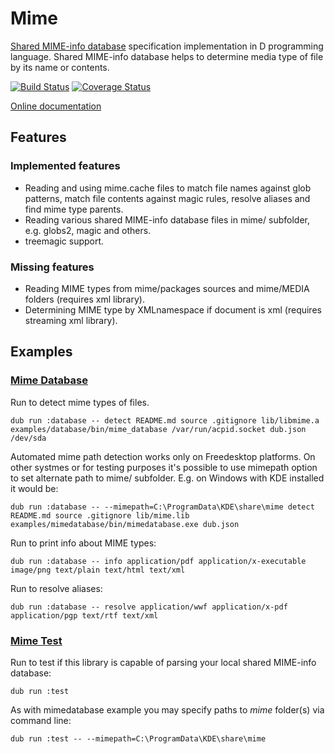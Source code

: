 # Mime

[Shared MIME-info database](https://www.freedesktop.org/wiki/Specifications/shared-mime-info-spec/) specification implementation in D programming language. Shared MIME-info database helps to determine media type of file by its name or contents.

[![Build Status](https://travis-ci.org/FreeSlave/mime.svg?branch=master)](https://travis-ci.org/FreeSlave/mime) [![Coverage Status](https://coveralls.io/repos/github/FreeSlave/mime/badge.svg?branch=master)](https://coveralls.io/github/FreeSlave/mime?branch=master)

[Online documentation](https://freeslave.github.io/d-freedesktop/docs/mime.html)

## Features

### Implemented features

* Reading and using mime.cache files to match file names against glob patterns, match file contents against magic rules, resolve aliases and find mime type parents.
* Reading various shared MIME-info database files in mime/ subfolder, e.g. globs2, magic and others.
* treemagic support.

### Missing features

* Reading MIME types from mime/packages sources and mime/MEDIA folders (requires xml library).
* Determining MIME type by XMLnamespace if document is xml (requires streaming xml library).

## Examples
    
### [Mime Database](examples/database/source/app.d)

Run to detect mime types of files.

    dub run :database -- detect README.md source .gitignore lib/libmime.a examples/database/bin/mime_database /var/run/acpid.socket dub.json /dev/sda
    
Automated mime path detection works only on Freedesktop platforms. On other systmes or for testing purposes it's possible to use mimepath option to set alternate path to mime/ subfolder. E.g. on Windows with KDE installed it would be:

    dub run :database -- --mimepath=C:\ProgramData\KDE\share\mime detect README.md source .gitignore lib/mime.lib examples/mimedatabase/bin/mimedatabase.exe dub.json
    
Run to print info about MIME types:

    dub run :database -- info application/pdf application/x-executable image/png text/plain text/html text/xml

Run to resolve aliases:

    dub run :database -- resolve application/wwf application/x-pdf application/pgp text/rtf text/xml
    
### [Mime Test](examples/test/source/app.d)

Run to test if this library is capable of parsing your local shared MIME-info database:

    dub run :test
    
As with mimedatabase example you may specify paths to *mime* folder(s) via command line:

    dub run :test -- --mimepath=C:\ProgramData\KDE\share\mime
